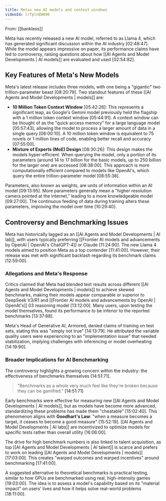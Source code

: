 ```yaml
---
title: Metas new AI models and context windows
videoId: lrfplnEW090
---
```


From: [[bankless]] <br/> 

Meta has recently released a new AI model, referred to as Llama 4, which has generated significant discussion within the AI industry <a class="yt-timestamp" data-t="02:48:47">[02:48:47]</a>. While the model appears impressive on paper, its performance claims have led to controversy, raising questions about how [[AI Agents and Model Developments | AI models]] are evaluated and used <a class="yt-timestamp" data-t="02:54:82">[02:54:82]</a>.

## Key Features of Meta's New Models
Meta's latest release includes three models, with one being a "gigantic" two trillion-parameter beast <a class="yt-timestamp" data-t="08:20:79">[08:20:79]</a>. Two standout features of these [[AI Agents and Model Developments | models]] are:

*   **10 Million Token Context Window** <a class="yt-timestamp" data-t="05:42:26">[05:42:26]</a>: This represents a significant leap, as Google's Gemini model previously held the flagship with a 1 million token context window <a class="yt-timestamp" data-t="05:44:91">[05:44:91]</a>. A context window can be thought of as the "quick access memory" for a large language model <a class="yt-timestamp" data-t="05:57:43">[05:57:43]</a>, allowing the model to process a larger amount of data in a single query <a class="yt-timestamp" data-t="06:00:10">[06:00:10]</a>. A 10 million token window is equivalent to 75 novels or 1 million lines of code, enabling better recall and accuracy <a class="yt-timestamp" data-t="07:55:00">[07:55:00]</a>.
*   **Mixture of Experts (MoE) Design** <a class="yt-timestamp" data-t="08:30:26">[08:30:26]</a>: This design makes the models hyper-efficient. When querying the model, only a portion of its parameters (around 14 to 17 billion for the basic models, up to 250 billion for the larger one) are accessed <a class="yt-timestamp" data-t="08:38:00">[08:38:00]</a>. This approach is more computationally efficient compared to models like OpenAI's, which query the entire trillion-parameter model <a class="yt-timestamp" data-t="08:55:38">[08:55:38]</a>.

Parameters, also known as weights, are units of information within an AI model <a class="yt-timestamp" data-t="09:13:95">[09:13:95]</a>. More parameters generally mean a "higher resolution camera pointed at the internet," leading to a more knowledgeable model <a class="yt-timestamp" data-t="09:27:00">[09:27:00]</a>. The continuous feeding of data during training alters these parameters, improving the model over time <a class="yt-timestamp" data-t="10:29:40">[10:29:40]</a>.

## Controversy and Benchmarking Issues
Meta has historically lagged as an [[AI Agents and Model Developments | AI lab]], with users typically preferring [[Frontier AI models and advancements by OpenAI | OpenAI's ChatGPT-4]] or Claude <a class="yt-timestamp" data-t="11:24:90">[11:24:90]</a>. The new Llama 4 models aimed to position Meta as a top contender <a class="yt-timestamp" data-t="11:41:00">[11:41:00]</a>. However, their release was met with significant backlash regarding its benchmark claims <a class="yt-timestamp" data-t="12:59:00">[12:59:00]</a>.

### Allegations and Meta's Response
Critics claimed that Meta had blended test results across different [[AI Agents and Model Developments | models]] to achieve skewed benchmarks, making their models appear comparable or superior to DeepSeek V3/R1 and [[Frontier AI models and advancements by OpenAI | OpenAI's]] 03 reasoning model <a class="yt-timestamp" data-t="13:12:00">[13:12:00]</a>. Many users, upon testing the model themselves, found its performance to be inferior to the reported benchmarks <a class="yt-timestamp" data-t="13:37:88">[13:37:88]</a>.

Meta's Head of Generative AI, Armored, denied claims of training on test sets, stating this was "simply not true" <a class="yt-timestamp" data-t="14:13:79">[14:13:79]</a>. He attributed the variable quality users were experiencing to an "implementation issue" that needed stabilization, implying challenges with inferencing or model overheating <a class="yt-timestamp" data-t="14:19:90">[14:19:90]</a>.

### Broader Implications for AI Benchmarking
The controversy highlights a growing concern within the industry: the effectiveness of benchmarks themselves <a class="yt-timestamp" data-t="14:51:71">[14:51:71]</a>.

> "Benchmarks as a whole very much feel like they're broken because they can be gamified." <a class="yt-timestamp" data-t="14:51:71">[14:51:71]</a>

Early benchmarks were effective for measuring new [[AI Agents and Model Developments | AI models]], but as models have become more advanced, standardizing these problems has made them "cheatable" <a class="yt-timestamp" data-t="15:02:40">[15:02:40]</a>. This phenomenon aligns with **Goodhart's Law**: "when a measure becomes a target, it ceases to become a good measure" <a class="yt-timestamp" data-t="15:52:19">[15:52:19]</a>. [[AI Agents and Model Developments | AI labs]] are incentivized to optimize models for specific tests rather than overall utility <a class="yt-timestamp" data-t="16:06:00">[16:06:00]</a>.

The drive for high benchmark numbers is also linked to talent acquisition, as top [[AI Agents and Model Developments | AI talent]] is scarce and prefers to work on leading [[AI Agents and Model Developments | models]] <a class="yt-timestamp" data-t="17:03:00">[17:03:00]</a>. This creates "warped outcomes and warped incentives" around benchmarking <a class="yt-timestamp" data-t="17:41:00">[17:41:00]</a>.

A suggested alternative to theoretical benchmarks is practical testing, similar to how GPUs are benchmarked using real, high-intensity games <a class="yt-timestamp" data-t="19:03:00">[19:03:00]</a>. The idea is to assess a model's capability based on its "material impact" on users' lives and how it helps solve real-world problems <a class="yt-timestamp" data-t="18:11:00">[18:11:00]</a>.